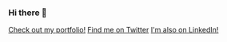 ### Hi there 👋

[Check out my portfolio!](https://www.amiscott.com/)
[Find me on Twitter](https://twitter.com/AmiEzraScott)
[I'm also on LinkedIn!](https://www.linkedin.com/in/ami-scott/)

<!--
**Memitaru/Memitaru** is a ✨ _special_ ✨ repository because its `README.md` (this file) appears on your GitHub profile.

Here are some ideas to get you started:

- 🔭 I’m currently working on ...
- 🌱 I’m currently learning ...
- 👯 I’m looking to collaborate on ...
- 🤔 I’m looking for help with ...
- 💬 Ask me about ...
- 📫 How to reach me: ...
- 😄 Pronouns: ...
- ⚡ Fun fact: ...
-->
